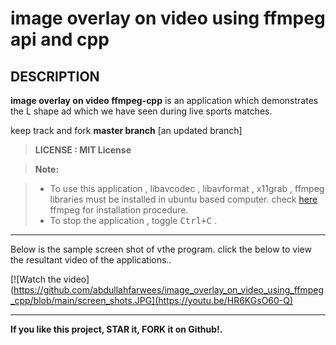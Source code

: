 # image overlay on video using ffmpeg api and cpp

## DESCRIPTION
**image overlay on video ffmpeg-cpp** is an application which demonstrates the L shape ad which we have seen during live sports matches.

keep track and fork **master branch** [an updated branch]

> **LICENSE : MIT License**

> **Note:**

> - To use this application , libavcodec , libavformat , x11grab , ffmpeg libraries must be installed in ubuntu based computer. check [here][1] ffmpeg for installation procedure.
> - To stop the application , toggle <kbd>Ctrl+C</kbd> .

----------

Below is the sample screen shot of vthe program. click the below to view the resultant video of the applications..

[![Watch the video](https://github.com/abdullahfarwees/image_overlay_on_video_using_ffmpeg_cpp/blob/main/screen_shots.JPG](https://youtu.be/HR6KGsO60-Q)
 
[1]:https://trac.ffmpeg.org/wiki/CompilationGuide

----------

**If you like this project, STAR it, FORK it on Github!.**
